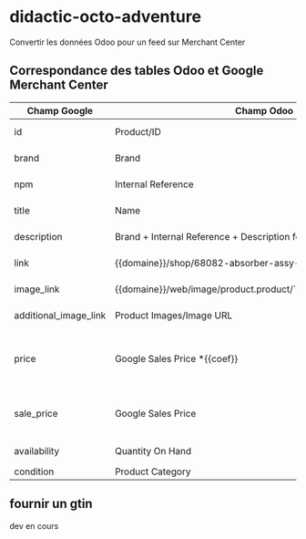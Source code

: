 # didactic-octo-adventure
Convertir les données Odoo pour un feed sur Merchant Center

## Correspondance des tables Odoo et Google Merchant Center

| Champ Google         | Champ Odoo                                               | Exemple de données                                                   | Remarques              |
|----------------------|----------------------------------------------------------|----------------------------------------------------------------------|------------------------|
| id                   | Product/ID                                               | 117268 -> USEDFR117268                                               | Identifiant unique     |
| brand                | Brand                                                    |  ARCTIC CAT                                                          |   marque du fabricant  |
| npm                  | Internal Reference                                       | 1702-074                                                             | reference fabricant  |  
| title                | Name                                                     | (+ 2602-271) SPROCKET,22T REV 13W-W/BRG-ASSY                         | titre du produit       |
| description          | Brand + Internal Reference + Description for the website | ARCTIC CAT - 1702-074 - (+ 2602-271) SPROCKET,22T REV 13W-W/BRG-ASSY | description du produit |
| link                 | {{domaine}}/shop/68082-absorber-assy-rear-shock-black    | https://www.micpartsonline.com/shop/68082-absorber-assy-rear-shock.. | lien du produit        |
| image_link | {{domaine}}/web/image/product.product/`{{Product/ID}}/image_1024   | https://www.micpartsonline.com/web/image/product.product/67753/image_1024 | image produit     |
| additional_image_link| Product Images/Image URL                                 | https://www.micpartsonline.com/lf/i/NTU5MDE=                         | images produit         |
| price                | Google Sales Price *{{coef}}                             | 199.90 CAD                               | prix du produit  varie en fonction de la condition |
| sale_price           | Google Sales Price                                       | 99.95 CAD                                                | voir comment est calculé ce champ | 
| availability         | Quantity On Hand                                         | 2.0 -> in_stock                                                        | in_stock par default |
| condition            | Product Category                                         | used or new                                                  | varie  |



## fournir un gtin

dev en cours
